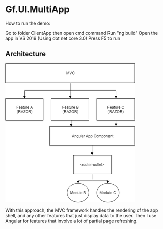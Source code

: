 ﻿# Gf.UI.MultiApp

How to run the demo:

Go to folder ClientApp then open cmd command
Run "ng build"
Open the app in VS 2019 (Using dot net core 3.0)
Press F5 to run

## Architecture
![Single App Component](https://github.com/mikelunn/net-core-mvc-angular/blob/master/AngularMvc.png)

With this approach, the MVC framework handles the rendering of the app shell, and any other features that just display data to the user. Then I use Angular for features that involve a lot of partial page refreshing.
